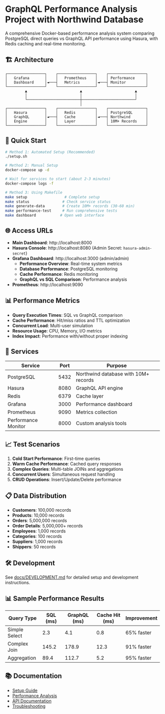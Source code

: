 # GraphQL Performance Analysis Project with Northwind Database

A comprehensive Docker-based performance analysis system comparing PostgreSQL direct queries vs GraphQL API performance using Hasura, with Redis caching and real-time monitoring.

## 🏗️ Architecture

```
┌─────────────────┐    ┌─────────────────┐    ┌─────────────────┐
│   Grafana       │    │   Prometheus    │    │ Performance     │
│   Dashboard     │◄───┤   Metrics       │◄───┤ Monitor         │
└─────────────────┘    └─────────────────┘    └─────────────────┘
         ▲                        ▲                        ▲
         │                        │                        │
         └────────────────────────┼────────────────────────┘
                                  │
┌─────────────────┐    ┌─────────────────┐    ┌─────────────────┐
│   Hasura        │    │   Redis         │    │ PostgreSQL      │
│   GraphQL       │◄───┤   Cache         │◄───┤ Northwind       │
│   Engine        │    │   Layer         │    │ 10M+ Records    │
└─────────────────┘    └─────────────────┘    └─────────────────┘
```

## 🚀 Quick Start

```bash
# Method 1: Automated Setup (Recommended)
./setup.sh

# Method 2: Manual Setup
docker-compose up -d

# Wait for services to start (about 2-3 minutes)
docker-compose logs -f

# Method 3: Using Makefile
make setup                 # Complete setup
make status               # Check service status
make generate-data        # Create 10M+ records (30-60 min)
make performance-test     # Run comprehensive tests
make dashboard           # Open web interface
```

## 🌐 Access URLs

- **Main Dashboard**: http://localhost:8000
- **Hasura Console**: http://localhost:8080 (Admin Secret: `hasura-admin-secret`)
- **Grafana Dashboard**: http://localhost:3000 (admin/admin)
  - **Performance Overview**: Real-time system metrics
  - **Database Performance**: PostgreSQL monitoring
  - **Cache Performance**: Redis monitoring  
  - **GraphQL vs SQL Comparison**: Performance analysis
- **Prometheus**: http://localhost:9090

## 📊 Performance Metrics

- **Query Execution Times**: SQL vs GraphQL comparison
- **Cache Performance**: Hit/miss ratios and TTL optimization
- **Concurrent Load**: Multi-user simulation
- **Resource Usage**: CPU, Memory, I/O metrics
- **Index Impact**: Performance with/without proper indexing

## 🔧 Services

| Service | Port | Purpose |
|---------|------|---------|
| PostgreSQL | 5432 | Northwind database with 10M+ records |
| Hasura | 8080 | GraphQL API engine |
| Redis | 6379 | Cache layer |
| Grafana | 3000 | Performance dashboard |
| Prometheus | 9090 | Metrics collection |
| Performance Monitor | 8000 | Custom analysis tools |

## 📈 Test Scenarios

1. **Cold Start Performance**: First-time queries
2. **Warm Cache Performance**: Cached query responses
3. **Complex Queries**: Multi-table JOINs and aggregations
4. **Concurrent Users**: Simultaneous request handling
5. **CRUD Operations**: Insert/Update/Delete performance

## 📋 Data Distribution

- **Customers**: 100,000 records
- **Products**: 10,000 records
- **Orders**: 5,000,000 records
- **Order Details**: 5,000,000+ records
- **Employees**: 1,000 records
- **Categories**: 100 records
- **Suppliers**: 1,000 records
- **Shippers**: 50 records

## 🛠️ Development

See [docs/DEVELOPMENT.md](docs/DEVELOPMENT.md) for detailed setup and development instructions.

## 📊 Sample Performance Results

| Query Type | SQL (ms) | GraphQL (ms) | Cache Hit (ms) | Improvement |
|------------|----------|--------------|----------------|-------------|
| Simple Select | 2.3 | 4.1 | 0.8 | 65% faster |
| Complex Join | 145.2 | 178.9 | 12.3 | 91% faster |
| Aggregation | 89.4 | 112.7 | 5.2 | 95% faster |

## 📚 Documentation

- [Setup Guide](docs/SETUP.md)
- [Performance Analysis](docs/PERFORMANCE.md)
- [API Documentation](docs/API.md)
- [Troubleshooting](docs/TROUBLESHOOTING.md)
